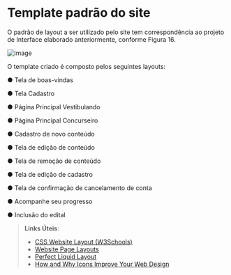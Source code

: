 # Template padrão do site


O padrão de layout a ser utilizado pelo site tem correspondência ao projeto de Interface elaborado anteriormente, conforme Figura 16.

![image](https://github.com/ICEI-PUC-Minas-PMV-ADS/pmv-ads-2022-2-e1-proj-web-t10-projeto_rotina_de_estudos/blob/main/docs/img/Figura%2016%20%E2%80%93%20Template%20padr%C3%A3o%20do%20site.png?raw=true)


O template criado é composto pelos seguintes layouts: 

●	Tela de boas-vindas

●	Tela Cadastro

●	Página Principal Vestibulando

●	Página Principal Concurseiro

●	Cadastro de novo conteúdo

●	Tela de edição de conteúdo

●	Tela de remoção de conteúdo

●	Tela de edição de cadastro 

●	Tela de confirmação de cancelamento de conta

●	Acompanhe seu progresso

●	Inclusão do edital





> **Links Úteis**:
>
> - [CSS Website Layout (W3Schools)](https://www.w3schools.com/css/css_website_layout.asp)
> - [Website Page Layouts](http://www.cellbiol.com/bioinformatics_web_development/chapter-3-your-first-web-page-learning-html-and-css/website-page-layouts/)
> - [Perfect Liquid Layout](https://matthewjamestaylor.com/perfect-liquid-layouts)
> - [How and Why Icons Improve Your Web Design](https://usabilla.com/blog/how-and-why-icons-improve-you-web-design/)

